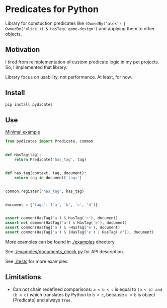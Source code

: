 # Predicates for Python

Library for constuction predicates like `(OwnedBy('alex') | OwnedBy('alice')) & HasTag('game-design')` and applying them to other objects.

## Motivation

I tired from reimplementation of custom predicate logic in my pet projects. So, I implemented that library.

Library focus on usability, not performance. At least, for now.

## Install

```bash
pip install pydicates
```

## Use

[Minimal example](./examples/simplest.py)

```python
from pydicates import Predicate, common


def HasTag(tag):
    return Predicate('has_tag', tag)


def has_tag(context, tag, document):
    return tag in document['tags']


common.register('has_tag', has_tag)


document = {'tags': ('a', 'b', 'c', 'd')}


assert common(HasTag('a') & HasTag('c'), document)
assert not common(HasTag('a') & HasTag('e'), document)
assert common(HasTag('a') & ~HasTag('e'), document)
assert common(HasTag('a') & (HasTag('e') | HasTag('d')), document)
```

More examples can be found in [./examples](./examples) directory.

See [./examples/documents_check.py](./examples/documents_check.py) for API description.

See [./tests](./tests) for more examples.

## Limitations

- Can not chain redefined comparisons: `a < b < c` is equal to `(a < b) and (b < c)` which translates by Python to `b < c`, because `a < b` is object (Predicate) and always `True`.
